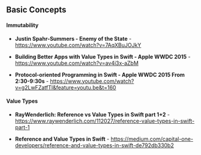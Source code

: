 
## Basic Concepts

#### Immutability
- **Justin Spahr-Summers - Enemy of the State** - https://www.youtube.com/watch?v=7AqXBuJOJkY

- **Building Better Apps with Value Types in Swift - Apple WWDC 2015** - https://www.youtube.com/watch?v=av4i3x-aZbM

- **Protocol-oriented Programming in Swift - Apple WWDC 2015 From 2:30-9:30s** - https://www.youtube.com/watch?v=g2LwFZatfTI&feature=youtu.be&t=160

#### Value Types
- **RayWenderlich: Reference vs Value Types in Swift part 1+2** - https://www.raywenderlich.com/112027/reference-value-types-in-swift-part-1

- **Reference and Value Types in Swift** - https://medium.com/capital-one-developers/reference-and-value-types-in-swift-de792db330b2
